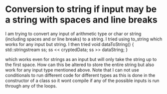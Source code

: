 
# Conversion to string if input may be a string with spaces and line breaks

I am trying to convert any input of arithmetic type or char or string (including spaces and or line breaks) to a string.
I tried using to_string which works for any input but string.
I then tried
void dataToString() {
    std::stringstream ss;
    ss << cryptedData;
    ss >> dataString;
}

which works even for strings as an input but will only take the string up to the first space. How can this be altered to store the entire string but also work for any input type mentioned above.
Note that I can not use conditionals to run different code for different types as this is done in the constructor of a class so it wont compile if any of the possible inputs is run through any of the loops.

        